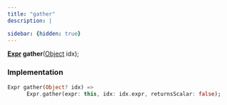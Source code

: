 ```yaml
---
title: "gather"
description: |

sidebar: {hidden: true}
---
```

<span class="dart-code"><strong>[Expr] gather</strong>(<span class="nobr">[Object] idx</span>);</span>


### Implementation
```dart
Expr gather(Object? idx) =>
      Expr.gather(expr: this, idx: idx.expr, returnsScalar: false);
```

[Expr]: /reference/classes/expr/
[Object]: https://api.flutter.dev/flutter/dart-core/Object-class.html